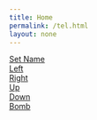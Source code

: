 ```yaml
---
title: Home
permalink: /tel.html
layout: none
---
```

<html>
   <head>
      <script type = "text/javascript">
         function WebSocketTest1() {   
            if ("WebSocket" in window) {
               // Let us open a web socket
               var ws = new WebSocket("ws://172.16.173.86:8080");
               ws.onopen = function() {
                  // Web Socket is connected, send data using send()
                  ws.send(JSON.stringify({command:["SetName","justin"]}));
               };
               ws.onmessage = function (evt) { 
                  var received_msg = evt.data;
                 console.log({received_msg});
               }
            } else {
               // The browser doesn't support WebSocket
            }
         }
           function WebSocketTest2() {   
            if ("WebSocket" in window) {
               // Let us open a web socket
               var ws = new WebSocket("ws://172.16.173.86:8080");
               ws.onopen = function() {
                  // Web Socket is connected, send data using send()
                  ws.send(JSON.stringify({"command":"MoveWest"}));
               };
               ws.onmessage = function (evt) { 
                  var received_msg = evt.data;
                 console.log({received_msg});
               }
            } else {
               // The browser doesn't support WebSocket
            }
         }
           function WebSocketTest3() {   
            if ("WebSocket" in window) {
               // Let us open a web socket
               var ws = new WebSocket("ws://172.16.173.86:8080");
               ws.onopen = function() {
                  // Web Socket is connected, send data using send()
                  ws.send(JSON.stringify({command:{"command":"MoveEast"}}))
               };
               ws.onmessage = function (evt) { 
                  var received_msg = evt.data;
                 console.log({received_msg});
               }
            } else {
               // The browser doesn't support WebSocket
            }
         }
         function WebSocketTest4() {   
            if ("WebSocket" in window) {
               // Let us open a web socket
               var ws = new WebSocket("ws://172.16.173.86:8080");
               ws.onopen = function() {
                  // Web Socket is connected, send data using send()
                  ws.send(JSON.stringify({command:{"command":"MoveNorth"}}));
               };
               ws.onmessage = function (evt) { 
                  var received_msg = evt.data;
                 console.log({received_msg});
               }
            } else {
               // The browser doesn't support WebSocket
            }
         }
         function WebSocketTest5() {   
            if ("WebSocket" in window) {
               // Let us open a web socket
               var ws = new WebSocket("ws://172.16.173.86:8080");
               ws.onopen = function() {
                  // Web Socket is connected, send data using send()
                  ws.send(JSON.stringify({command:{"command":"MoveSouth"}}));
               };
               ws.onmessage = function (evt) { 
                  var received_msg = evt.data;
                 console.log({received_msg});
               }
            } else {
               // The browser doesn't support WebSocke
            }
         }
          function WebSocketTest6() {   
            if ("WebSocket" in window) {
               // Let us open a web socket
               var ws = new WebSocket("ws://172.16.173.86:8080");
               ws.onopen = function() {
                  // Web Socket is connected, send data using send()
                  ws.send(JSON.stringify({"command":"DropBomb"}));
               };
               ws.onmessage = function (evt) { 
                  var received_msg = evt.data;
                 console.log({received_msg});
               }
            } else {
               // The browser doesn't support WebSocket
            }
         }
      </script>
		
   </head>
   
   <body>
      <a href = "javascript:WebSocketTest1()">Set Name</a><br/>
      <a href = "javascript:WebSocketTest2()">Left</a><br/>
      <a href = "javascript:WebSocketTest3()">Right</a><br/>
      <a href = "javascript:WebSocketTest4()">Up</a><br/>
      <a href = "javascript:WebSocketTest5()">Down</a><br/>
      <a href = "javascript:WebSocketTest6()">Bomb</a><br/>
      
   </body>
</html>